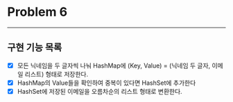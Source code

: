 # Problem 6

---

## 구현 기능 목록
- [X] 모든 닉네임을 두 글자씩 나눠 HashMap에 (Key, Value) = (닉네임 두 글자, 이메일 리스트) 형태로 저장한다.
- [X] HashMap의 Value들을 확인하여 중복이 있다면 HashSet에 추가한다
- [X] HashSet에 저장된 이메일을 오름차순의 리스트 형태로 변환한다.
